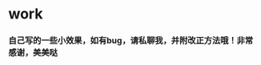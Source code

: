 # work
<style>
  *{
    font-family:'华文楷体';
    }
</style>
<h3>自己写的一些小效果，如有bug，请私聊我，并附改正方法哦！非常感谢，美美哒</h3>

